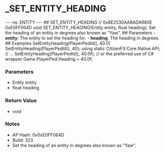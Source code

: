 # _SET_ENTITY_HEADING

--- ns: ENTITY ---  ## SET_ENTITY_HEADING  // 0x8E2530AA8ADA980E 0xE0FF064D void SET_ENTITY_HEADING(Entity entity, float heading);  Set the heading of an entity in degrees also known as "Yaw".  ## Parameters  - **entity**: The entity to set the heading for. - **heading**: The heading in degrees.  ## Examples  SetEntityHeading(PlayerPedId(), 40.0)  SetEntityHeading(PlayerPedId(), 40);  using static CitizenFX.Core.Native.API; // ...  SetEntityHeading(PlayerPedId(), 40.0f);  // or the preferred use of C# wrapper Game.PlayerPed.Heading = 40.0f;

### Parameters
* Entity entity
* float heading

### Return Value
* void

### Notes
* AP Hash: 0x0xE0FF064D
* Build: 323
* Set the heading of an entity in degrees also known as "Yaw".

